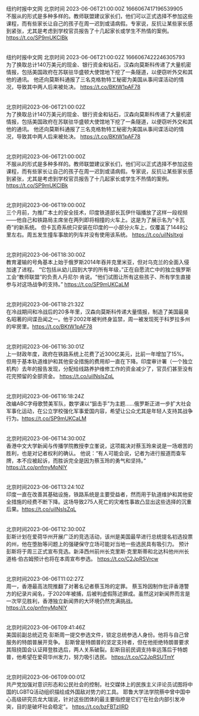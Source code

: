纽约时报中文网 北京时间 2023-06-06T21:00:00Z 1666067417196539905<br>不服从的形式是多种多样的。教师联盟建议家长们，他们可以正式选择不参加这些课程，而有些家长让自己的孩子在周一迟到或请病假。专家说，反抗让某些家长感到紧张，尤其是考虑到学校官员报告了十几起家长或学生不热情的案例。 https://t.co/SP9mUKCIBk<br><br><br>纽约时报中文网 北京时间 2023-06-06T21:00:02Z 1666067422246305793<br>为了换取总计140万美元的现金、银行资金和钻石，汉森向莫斯科传递了大量机密情报，包括美国政府在苏联驻华盛顿大使馆地下挖了一条隧道，以便窃听外交和其他的通讯。
他还向莫斯科通报了三名克格勃特工秘密为美国从事间谍活动的情况，导致其中两人后来被处决。 https://t.co/BKtW1pAF78<br><br><br>北京时间2023-06-06T21:00:02Z<br>为了换取总计140万美元的现金、银行资金和钻石，汉森向莫斯科传递了大量机密情报，包括美国政府在苏联驻华盛顿大使馆地下挖了一条隧道，以便窃听外交和其他的通讯。
他还向莫斯科通报了三名克格勃特工秘密为美国从事间谍活动的情况，导致其中两人后来被处决。 https://t.co/BKtW1pAF78<br><br><br>北京时间2023-06-06T21:00:00Z<br>不服从的形式是多种多样的。教师联盟建议家长们，他们可以正式选择不参加这些课程，而有些家长让自己的孩子在周一迟到或请病假。专家说，反抗让某些家长感到紧张，尤其是考虑到学校官员报告了十几起家长或学生不热情的案例。 https://t.co/SP9mUKCIBk<br><br><br>北京时间2023-06-06T19:00:00Z<br>三个月前，为推广本土的安全技术，印度铁道部长瓦伊什瑙播放了这样一段视频——他自己和铁路局主席坐在两列即将相撞的火车上。这是为了展示名为“卡瓦奇”的新系统。
但卡瓦奇系统只安装在印度的一小部分火车上，仅覆盖了1448公里左右。周五发生撞车事故的列车并没有使用该系统。 https://t.co/uiINsltxgj<br><br><br>北京时间2023-06-06T18:30:00Z<br>教育灌输的号角基本上始于俄罗斯2014年吞并克里米亚，但对乌克兰的全面入侵加速了进程。
“它包括从幼儿园到大学的所有年级，”正在自愿流亡中的独立俄罗斯工会“教师联盟”的负责人丹尼尔·肯说。“他们试图让所有这些孩子、所有学生直接参与对这场战争的支持。” https://t.co/SP9mUKCaLM<br><br><br>北京时间2023-06-06T18:21:32Z<br>在冷战期间和冷战后的20多年里，汉森向莫斯科传递大量情报，制造了美国最臭名昭著的间谍丑闻之一。他于2002年被判终身监禁，周一被发现死于科罗拉多州的牢房里。https://t.co/BKtW1pAF78<br><br><br>北京时间2023-06-06T16:30:01Z<br>上一财政年度，政府在铁路系统上花费了近300亿美元，比前一年增加了15%。
但用于基本轨道维护和其他安全措施的费用却一直在下降。印度审计署（一个独立机构）去年的报告发现，分配给线路养护维修工作的资金减少了，官员们甚至没有花完预留的全部资金。 https://t.co/uiINslsZqL<br><br><br>北京时间2023-06-06T16:18:24Z<br>改编ABC字母歌赞美军队，数学课以“狙击手”为主题……俄罗斯正进一步扩大社会军事化运动，在公立学校强化军事爱国内容，希望让公众尤其是年轻人支持其战争行为。https://t.co/SP9mUKCaLM<br><br><br>北京时间2023-06-06T14:30:00Z<br>香港中文大学新闻与传播学院教授李立峯说，这项裁决对蔡玉玲来说是一场艰苦的胜利，也是对记者权利的确认。
他说：“有人可能会说，记者为进行报道而查车牌，本不应被起诉，而胜诉完全是因为蔡玉玲的勇气和坚持。” https://t.co/pnfmyMpNIY<br><br><br>北京时间2023-06-06T13:24:10Z<br>印度一直在改善其基础设施，铁路系统是主要受益者，然而用于轨道维护和其他安全措施的经费不断下降。这场导致275人死亡的灾难性事故凸显出这些选择的沉重后果。https://t.co/uiINslsZqL<br><br><br>北京时间2023-06-06T12:30:00Z<br>彭斯计划在爱荷华州开展广泛的竞选活动，该州是美国最早进行总统提名初选投票的州，他在堕胎等问题上的强硬保守立场可能对当地一些选民具有吸引力。
预计彭斯将于周三正式宣布竞选。新泽西州前州长克里斯·克里斯蒂和北达科他州州长道格·伯古姆预计也将在本周宣布参选。 https://t.co/C2JpRSVrcw<br><br><br>北京时间2023-06-06T11:02:27Z<br>周一，香港最高法院推翻了对著名记者蔡玉玲的定罪。
蔡玉玲因制作批评香港警方的纪录片闻名，于2020年被捕，后被判虚假陈述罪成。虽然这对新闻界而言是一次罕见胜利，香港独立新闻界的大环境仍然充满挑战。https://t.co/pnfmyMpNIY<br><br><br>北京时间2023-06-06T09:41:46Z<br>美国前副总统迈克·彭斯周一提交参选文件，锁定总统参选人身份。他将与自己曾服务的特朗普展开竞争。
彭斯曾是特朗普的坚定支持者，但在他拒绝特朗普要求其阻挠国会认证拜登胜选后，两人关系破裂。彭斯目前民调支持率远落后于特朗普，他希望在爱荷华州发力，努力吸引选民。
https://t.co/C2JpRSUTmY<br><br><br>北京时间2023-06-06T09:00:01Z<br>共产党加强对意识形态和公民社会的控制，社交媒体上的民族主义评论员试图将中国的LGBTQ活动组织描绘成外国敌对势力的工具。
耶鲁大学法学院蔡中曾中国中心高级研究员龙大瑞说，针对这些团体的最主要指控是它们“在社会内部引发冲突，目的是破坏社会稳定”。 https://t.co/bzFBTzllRD<br><br><br>